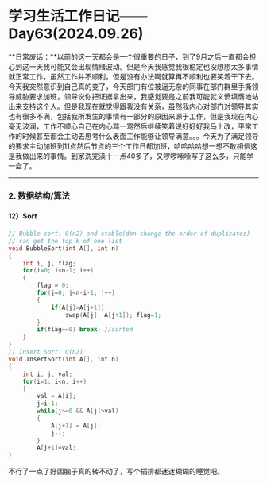 # 学习生活工作日记——Day63(2024.09.26)

**日常废话：**以前的这一天都会是一个很重要的日子，到了9月之后一直都会担心到这一天我可能又会出现情绪波动。但是今天我感觉我很稳定也没想想太多事情就正常工作，虽然工作并不顺利，但是没有办法啊就算再不顺利也要笑着干下去。今天我突然意识到自己真的变了，今天部门有位被逼无奈的同事在部门群里手撕领导威胁要求加班，领导说你把证据拿出来，我感觉要是之前我可能就义愤填膺地站出来支持这个人。但是我现在就觉得跟我没有关系，虽然我内心对部门对领导其实也有很多不满，包括我所发生的事情有一部分的原因来源于工作，但是我现在内心毫无波澜，工作不顺心自己在内心骂一骂然后继续笑着说好好好我马上改，平常工作的时候甚至都会主动去思考什么表面工作能够让领导满意。。。今天为了满足领导的要求主动加班到11点然后节点的三个工作日都加班，哈哈哈哈想一想不敢相信这是我做出来的事情。到家洗完澡十一点40多了，又啰啰嗦嗦写了这么多，只能学一会了。

---

### 2. 数据结构/算法

#### 12）Sort

```c++
// Bubble sort: O(n2) and stable(don change the order of duplicates)
// can get the top k of one list
void BubbleSort(int A[], int n)
{
    int i, j, flag;
    for(i=0; i<n-1; i++)
    {
        flag = 0;
        for(j=0; j<n-i-1; j++)
        {
            if(A[j]>A[j+1])
                swap(A[j], A[j+1]); flag=1;
        }
        if(flag==0) break; //sorted
    }
}
// Insert Sort: O(n2)
void InsertSort(int A[], int n)
{
    int i, j, val;
    for(i=1; i<n; i++)
    {
        val = A[i];
        j=i-1;
        while(j>=0 && A[j]>val)
        {
            A[j+1] = A[j];
            j--;
        }
        A[j+1]=val;
}
```

不行了一点了好困脑子真的转不动了，写个插排都迷迷糊糊的睡觉吧。

